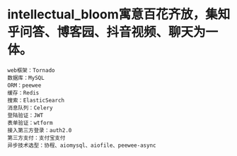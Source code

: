 # intellectual_bloom寓意百花齐放，集知乎问答、博客园、抖音视频、聊天为一体。
```angular2html
web框架：Tornado
数据库：MySQL
ORM：peewee
缓存：Redis
搜索：ElasticSearch
消息队列：Celery
登陆验证：JWT
表单验证：wtform
接入第三方登录：auth2.0
第三方支付：支付宝支付
异步技术选型：协程、aiomysql、aiofile、peewee-async
```